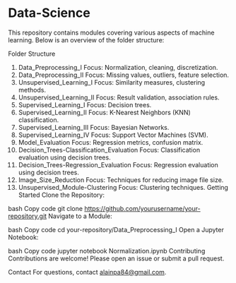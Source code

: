 # Data-Science

This repository contains modules covering various aspects of machine learning. Below is an overview of the folder structure:

Folder Structure
1. Data_Preprocessing_I
Focus: Normalization, cleaning, discretization.
2. Data_Preprocessing_II
Focus: Missing values, outliers, feature selection.
3. Unsupervised_Learning_I
Focus: Similarity measures, clustering methods.
4. Unsupervised_Learning_II
Focus: Result validation, association rules.
5. Supervised_Learning_I
Focus: Decision trees.
6. Supervised_Learning_II
Focus: K-Nearest Neighbors (KNN) classification.
7. Supervised_Learning_III
Focus: Bayesian Networks.
8. Supervised_Learning_IV
Focus: Support Vector Machines (SVM).
9. Model_Evaluation
Focus: Regression metrics, confusion matrix.
10. Decision_Trees-Classification_Evaluation
Focus: Classification evaluation using decision trees.
11. Decision_Trees-Regression_Evaluation
Focus: Regression evaluation using decision trees.
12. Image_Size_Reduction
Focus: Techniques for reducing image file size.
13. Unsupervised_Module-Clustering
Focus: Clustering techniques.
Getting Started
Clone the Repository:

bash
Copy code
git clone https://github.com/yourusername/your-repository.git
Navigate to a Module:

bash
Copy code
cd your-repository/Data_Preprocessing_I
Open a Jupyter Notebook:

bash
Copy code
jupyter notebook Normalization.ipynb
Contributing
Contributions are welcome! Please open an issue or submit a pull request.



Contact
For questions, contact alainpa84@gmail.com.
